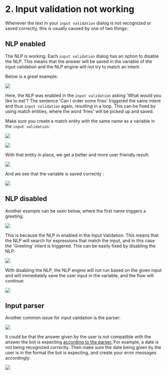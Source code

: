 # 2. Input validation not working

Whenever the text in your `input validation` dialog is not recognized or saved correctly, this is usually caused by one of two things:

## NLP enabled

The NLP is working. Each `input validation` dialog has an option to disable the NLP. This means that the answer will be saved in the variable of the input validation and the NLP engine will not try to match an intent. 

Below is a great example:

![](../../.gitbook/assets/image%20%28500%29.png)

Here, the NLP was enabled in the `input validation` asking  'What would you like to eat'? The sentence 'Can I order some fries'  triggered the same intent and thus `input validation` again, resulting in a loop. This can be fixed by using match entities, where the word 'fries' will be picked up and saved. 

Make sure you create a match entity with the same name as a variable in the `input validation`:

![](../../.gitbook/assets/image%20%28505%29.png)

![](../../.gitbook/assets/image%20%28510%29.png)

With that entity in place, we get a better and more user friendly result:

![](../../.gitbook/assets/image%20%28490%29.png)

And we see that the variable is saved correctly :

![](../../.gitbook/assets/image%20%28499%29.png)

## NLP disabled

Another example can be seen below, where the first name triggers a greeting:

![](../../.gitbook/assets/image%20%28512%29.png)

This is because the NLP in enabled in the Input Validation. This means that the NLP will search for expressions that match the input, and in this case the 'Greeting' intent is triggered. This can be easily fixed by disabling the NLP:

![](../../.gitbook/assets/image%20%28501%29.png)

With disabling the NLP, the NLP engine will not run based on the given input and will immediately save the user input in the variable, and the flow will continue:

![](../../.gitbook/assets/image%20%28503%29.png)

## Input parser

Another common issue for input validation is the parser:

![](../../.gitbook/assets/image%20%28496%29.png)

It could be that the answer given by the user is not compatible with the answer the bot is expecting [according to the parser.](https://docs.chatlayer.ai/bot-answers/dialog-state/user-input-bot-dialog#input-types) For example, a date is not being recognized correctly. Then make sure the date being given by the user is in the format the bot is expecting, and create your error messages accordingly:

![](../../.gitbook/assets/image%20%28495%29.png)



